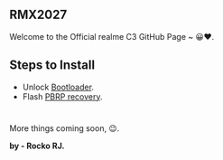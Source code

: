 ## RMX2027

Welcome to the Official realme C3 GitHub Page ~ 😀❤️.

## Steps to Install

* Unlock [Bootloader](https://c.realme.com/in/post-details/1285562681092210688).
* Flash [PBRP recovery](https://downloads.sourceforge.net/project/pbrp/rmx2020/PBRP-rmx2020-3.0.0-20210202-0741-BETA.zip?r=https%3A%2F%2Fsourceforge.net%2Fprojects%2Fpbrp%2Ffiles%2Frmx2020%2F&ts=1613424088&use_mirror=netactuate).

# 

More things coming soon, 😉.

**by - Rocko RJ.**